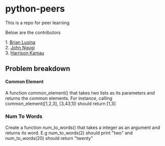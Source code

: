 # python-peers
<p>This is a repo for peer learning</p>
<p>Below are the contributors</p>
1. <a href="https://github.com/BrianLusina"/>Brian Lusina</a><br>
2. <a href="https://github.com/johnngugi/"/>John Ngugi</a><br>
3. <a href="https://github.com/Harrisonkamau"/>Harrison Kamau</a>

## Problem breakdown

#### Common Element

A function common_element() that takes two lists as its parameters and returns the common elements.
For instance, calling common_element([1,2,3], [3,43,1]) should return [1,3]

### Num To Words

Create a function num_to_words() that takes a integer as an argument and returns
its word. E.g num_to_words(2) should print "two" and num_to_words(20) should
return "twenty"

